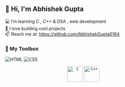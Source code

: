 
## 👋 Hi, I'm Abhishek Gupta

💻 I’m learning C , C++ & DSA , web development  
🚀 I love building cool projects  
📫 Reach me at: https://github.com/AbhishekGupta0164

### 🧰 My Toolbox
![HTML](https://img.shields.io/badge/HTML5-E34F26?style=for-the-badge&logo=html5&logoColor=white)
![CSS](https://img.shields.io/badge/CSS3-1572B6?style=for-the-badge&logo=css3&logoColor=white)
<div align="center">
	<code><img width="50" src="https://raw.githubAbhishekGupta0164/marwin1991/profile-technology-icons/refs/heads/main/icons/c.png" alt="C" title="C"/></code>
	<code><img width="50" src="https://raw.githubAbhishekGupta0164/marwin1991/profile-technology-icons/refs/heads/main/icons/c++.png" alt="C++" title="C++"/></code>
</div>
